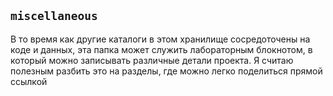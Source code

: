 ## `miscellaneous`

В то время как другие каталоги в этом хранилище сосредоточены на коде и данных, эта папка может служить лабораторным блокнотом, в который можно записывать различные детали проекта. Я считаю полезным разбить это на разделы, где можно легко поделиться прямой ссылкой
